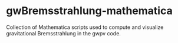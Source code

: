 # gwBremsstrahlung-mathematica
Collection of Mathematica scripts used to compute and visualize gravitational Bremsstrahlung in the gwpv code.
